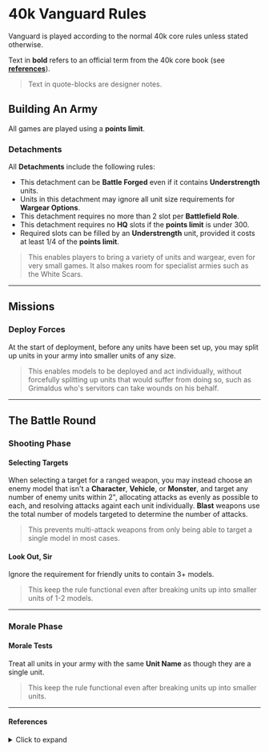 # 40k Vanguard Rules

Vanguard is played according to the normal 40k core rules unless stated otherwise.

Text in **bold** refers to an official term from the 40k core book (see [**references**](https://github.com/JoshuaCarter/Vanguard-40k/blob/main/VanguardCoreRules.md#references)).

> Text in quote-blocks are designer notes.

## Building An Army

All games are played using a **points limit**.

### Detachments

All **Detachments** include the following rules:

- This detachment can be **Battle Forged** even if it contains **Understrength** units.
- Units in this detachment may ignore all unit size requirements for **Wargear Options**.
- This detachment requires no more than 2 slot per **Battlefield Role**.
- This detachment requires no **HQ** slots if the **points limit** is under 300.
- Required slots can be filled by an **Understrength** unit, provided it costs at least 1/4 of the **points limit**.

> This enables players to bring a variety of units and wargear, even for very small games. It also makes room for specialist armies such as the White Scars.

---

## Missions

### Deploy Forces

At the start of deployment, before any units have been set up, you may split up units in your army into smaller units of any size.

> This enables models to be deployed and act individually, without forcefully splitting up units that would suffer from doing so, such as Grimaldus who's servitors can take wounds on his behalf.

---

## The Battle Round

### Shooting Phase

#### Selecting Targets

When selecting a target for a ranged weapon, you may instead choose an enemy model that isn't a **Character**, **Vehicle**, or **Monster**, and target any number of enemy units within 2", allocating attacks as evenly as possible to each, and resolving attacks againt each unit individually. **Blast** weapons use the total number of models targeted to determine the number of attacks.

> This prevents multi-attack weapons from only being able to target a single model in most cases.

#### Look Out, Sir

Ignore the requirement for friendly units to contain 3+ models.

> This keep the rule functional even after breaking units up into smaller units of 1-2 models.

---

### Morale Phase

#### Morale Tests

Treat all units in your army with the same **Unit Name** as though they are a single unit.

> This keep the rule functional even after breaking units up into smaller units.

---

#### References

<details>
  <summary>Click to expand</summary>

---

You can find these terms in the 40k "Core Book" on the pages listed.

| Term | Page |
| --- | --- |
| **Battlefield Role** | 247 |
| **Battle Forged** | 244 |
| **Blast** | 218 |
| **Combat Attrition Test** | 233 |
| **Detachment** | 246 |
| **Half-strength** | 201 |
| **HQ** | 247 |
| **Look Out, Sir** | 219 |
| **Morale Test** | 233 |
| **Deploy Forces** | 236 |
| **Points Limit** | 241 |
| **Selecting Targets** | 216 |
| **Starting Strength** | 201 |
| **Understrength** | 241 |
| **Unit Coherency** | 198 |
| **Unit Name** | 202 |
| **Visible** | 216 |
| **Wargear Options** | 203 |
</details>
